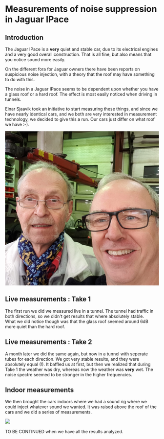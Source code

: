 #  Measurements of noise suppression in Jaguar IPace

##  Introduction

The Jaguar IPace is a **very** quiet and stable car, due to its electrical engines and a very good overall construction.  That is all fine, but also means that you notice sound more easily.

On the different fora for Jaguar owners there have been reports on suspicious noise injection, with a theory that the roof may have something to do with this.

The noise in a Jaguar IPace seems to be dependent upon whether you have a glass roof or a hard roof.  The effect is most easily noticed when driving in tunnels.

Einar Sjaavik took an initiative to start measuring these things, and since we have nearly identical cars, and we both are very interested in measurement technology, we decided to give this a run.  Our cars just differ on what roof we have :-).

![](images/20191121_174904.jpg?raw=true)

## Live measurements : Take 1

The first run we did we measured live in a tunnel.  The tunnel had traffic in both directions, so we didn't get results that where absolutely stable.  
What we did notice though was that the glass roof seemed around 6dB more quiet than the hard roof.

## Live measurements : Take 2

A month later we did the same again, but now in a tunnel with seperate tubes for each direction.  We got very stable results, and they were absolutely equal (!).  It baffled us at first, but then we realized that during Take 1 the weather was dry, whereas now the weather was **very** wet. The noise spectre seemed to be stronger in the higher frequencies.  

## Indoor measurements

We then brought the cars indoors where we had a sound rig where we could inject whatever sound we wanted.  It was raised above the roof of the cars and we did a series of measurements.

![](images/20191121_163742.jpg?raw=true)


TO BE CONTINUED when we have all the results analyzed. 